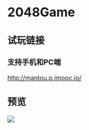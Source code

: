 # 2048Game

## 试玩链接
### 支持手机和PC端
http://mantou.p.imooc.io/

## 预览
![](http://c1.zdb.io/files/2017/02/20/9/90c400a3dacabc23020d7ca21e4b1171_b.jpg)
